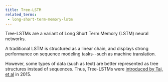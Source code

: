 ```yaml
---
title: Tree-LSTM
related_terms:
 - long-short-term-memory-lstm
---
```

Tree-LSTMs are a variant of Long Short Term Memory (LSTM) neural networks.

A traditional LSTM is structured as a linear chain, and displays
strong performance on sequence modeling tasks--such as machine translation.

However, some types of data (such as text) are better represented as
tree structures instead of sequences. Thus, Tree-LSTMs were
[introduced by Tai, et al][1] in 2015.

[1]: https://arxiv.org/abs/1503.00075